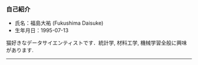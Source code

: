 ### 自己紹介
- 氏名：福島大祐 (Fukushima Daisuke)
- 生年月日：1995-07-13  

猫好きなデータサイエンティストです．統計学, 材料工学, 機械学習全般に興味があります.    

---